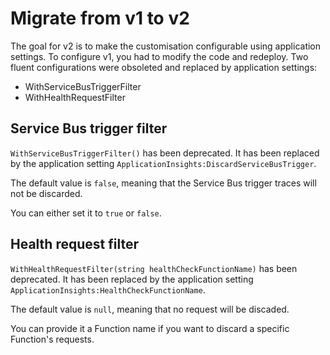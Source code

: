# Migrate from v1 to v2

The goal for v2 is to make the customisation configurable using application settings. To configure v1, you had to modify the code and redeploy. Two fluent configurations were obsoleted and replaced by application settings:

- WithServiceBusTriggerFilter
- WithHealthRequestFilter

## Service Bus trigger filter

`WithServiceBusTriggerFilter()` has been deprecated. It has been replaced by the application setting `ApplicationInsights:DiscardServiceBusTrigger`.

The default value is `false`, meaning that the Service Bus trigger traces will not be discarded.

You can either set it to `true` or `false`.

## Health request filter

`WithHealthRequestFilter(string healthCheckFunctionName)` has been deprecated. It has been replaced by the application setting `ApplicationInsights:HealthCheckFunctionName`.

The default value is `null`, meaning that no request will be discaded.

You can provide it a Function name if you want to discard a specific Function's requests.
